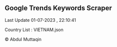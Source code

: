 

## Google Trends Keywords Scraper 
 
Last Update 01-07-2023 , 22:10:41

Country List :
VIETNAM.json



© Abdul Muttaqin 
